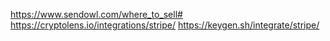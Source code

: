 

https://www.sendowl.com/where_to_sell#
https://cryptolens.io/integrations/stripe/
https://keygen.sh/integrate/stripe/